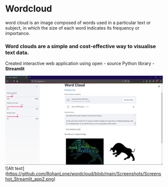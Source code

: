 # Wordcloud

word cloud is an image composed of words used in a particular text or subject, in which the size of each word indicates its frequency or importance.



### Word clouds are a simple and cost-effective way to visualise text data.

Created  interactive web application using open - source Python library -  **Streamlit**

![Alt text](https://github.com/RohanLone/wordcloud/blob/main/Screenshots/Screenshot_Streamlit_app.png? "Title")
![Alt text] (https://github.com/RohanLone/wordcloud/blob/main/Screenshots/Screenshot_Streamlit_app2.png)
